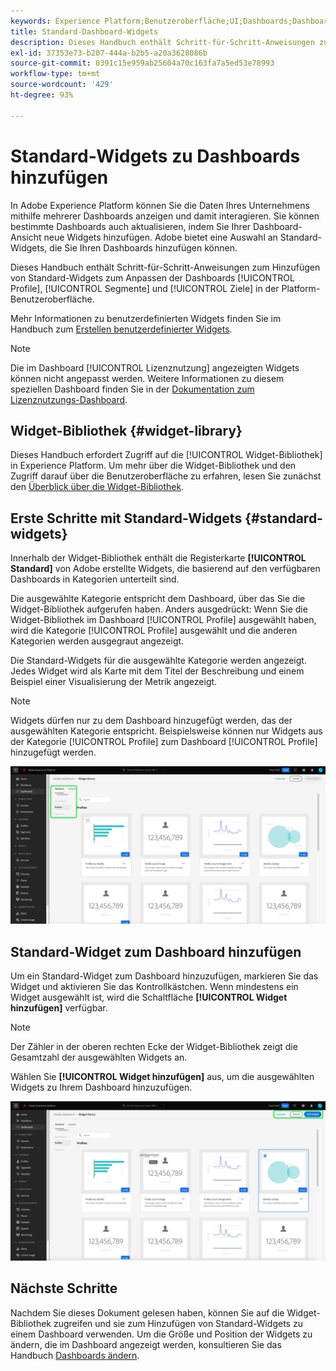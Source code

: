 ```yaml
---
keywords: Experience Platform;Benutzeroberfläche;UI;Dashboards;Dashboard;Profile;Segmente;Ziele;Lizenzverwendung
title: Standard-Dashboard-Widgets
description: Dieses Handbuch enthält Schritt-für-Schritt-Anweisungen zum Hinzufügen von Standard-Widgets zu Ihren Adobe Experience Platform-Dashboards.
exl-id: 37353e73-b207-444a-b2b5-a20a3628086b
source-git-commit: 0391c15e959ab25604a70c163fa7a5ed53e78993
workflow-type: tm+mt
source-wordcount: '429'
ht-degree: 93%

---
```


# Standard-Widgets zu Dashboards hinzufügen

In Adobe Experience Platform können Sie die Daten Ihres Unternehmens mithilfe mehrerer Dashboards anzeigen und damit interagieren. Sie können bestimmte Dashboards auch aktualisieren, indem Sie Ihrer Dashboard-Ansicht neue Widgets hinzufügen. Adobe bietet eine Auswahl an Standard-Widgets, die Sie Ihren Dashboards hinzufügen können.

Dieses Handbuch enthält Schritt-für-Schritt-Anweisungen zum Hinzufügen von Standard-Widgets zum Anpassen der Dashboards [!UICONTROL Profile], [!UICONTROL Segmente] und [!UICONTROL Ziele] in der Platform-Benutzeroberfläche.

Mehr Informationen zu benutzerdefinierten Widgets finden Sie im Handbuch zum [Erstellen benutzerdefinierter Widgets](custom-widgets.md).

>[!NOTE]
>
>Die im Dashboard [!UICONTROL Lizenznutzung] angezeigten Widgets können nicht angepasst werden. Weitere Informationen zu diesem speziellen Dashboard finden Sie in der [Dokumentation zum Lizenznutzungs-Dashboard](../guides/license-usage.md).

## Widget-Bibliothek {#widget-library}

Dieses Handbuch erfordert Zugriff auf die [!UICONTROL Widget-Bibliothek] in Experience Platform. Um mehr über die Widget-Bibliothek und den Zugriff darauf über die Benutzeroberfläche zu erfahren, lesen Sie zunächst den [Überblick über die Widget-Bibliothek](widget-library.md).

## Erste Schritte mit Standard-Widgets {#standard-widgets}

Innerhalb der Widget-Bibliothek enthält die Registerkarte **[!UICONTROL Standard]** von Adobe erstellte Widgets, die basierend auf den verfügbaren Dashboards in Kategorien unterteilt sind.

Die ausgewählte Kategorie entspricht dem Dashboard, über das Sie die Widget-Bibliothek aufgerufen haben. Anders ausgedrückt: Wenn Sie die Widget-Bibliothek im Dashboard [!UICONTROL Profile] ausgewählt haben, wird die Kategorie [!UICONTROL Profile] ausgewählt und die anderen Kategorien werden ausgegraut angezeigt.

Die Standard-Widgets für die ausgewählte Kategorie werden angezeigt. Jedes Widget wird als Karte mit dem Titel der Beschreibung und einem Beispiel einer Visualisierung der Metrik angezeigt.

>[!NOTE]
>
>Widgets dürfen nur zu dem Dashboard hinzugefügt werden, das der ausgewählten Kategorie entspricht. Beispielsweise können nur Widgets aus der Kategorie [!UICONTROL Profile] zum Dashboard [!UICONTROL Profile] hinzugefügt werden.

![Der Arbeitsbereich der Widget-Bibliothek mit der Registerkarte Standard und den verfügbaren Kategorien, die hervorgehoben sind.](../images/customization/standard-widgets.png)

## Standard-Widget zum Dashboard hinzufügen

Um ein Standard-Widget zum Dashboard hinzuzufügen, markieren Sie das Widget und aktivieren Sie das Kontrollkästchen. Wenn mindestens ein Widget ausgewählt ist, wird die Schaltfläche **[!UICONTROL Widget hinzufügen]** verfügbar.

>[!NOTE]
>
>Der Zähler in der oberen rechten Ecke der Widget-Bibliothek zeigt die Gesamtzahl der ausgewählten Widgets an.

Wählen Sie **[!UICONTROL Widget hinzufügen]** aus, um die ausgewählten Widgets zu Ihrem Dashboard hinzuzufügen.

![Der Arbeitsbereich der Widget-Bibliothek mit einem ausgewählten Widget und hervorgehobenen Widget hinzufügen und Abbrechen .](../images/customization/add-widget.png)

## Nächste Schritte

Nachdem Sie dieses Dokument gelesen haben, können Sie auf die Widget-Bibliothek zugreifen und sie zum Hinzufügen von Standard-Widgets zu einem Dashboard verwenden. Um die Größe und Position der Widgets zu ändern, die im Dashboard angezeigt werden, konsultieren Sie das Handbuch [Dashboards ändern](modify.md).
